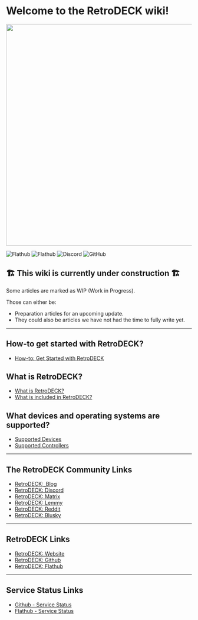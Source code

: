 # Welcome to the RetroDECK wiki!

<img src="wiki_images/logos/rd-esde-logo.svg" width="600">

![Flathub](https://img.shields.io/flathub/downloads/net.retrodeck.retrodeck)
![Flathub](https://img.shields.io/flathub/v/net.retrodeck.retrodeck)
![Discord](https://img.shields.io/discord/951662718102962256?label=discord)
![GitHub](https://img.shields.io/github/license/XargonWan/RetroDECK)


## 🏗️ This wiki is currently under construction 🏗️

Some articles are marked as WIP (Work in Progress).

Those can either be:

- Preparation articles for an upcoming update.
- They could also be articles we have not had the time to fully write yet.


---

## How-to get started with RetroDECK?

- [How-to: Get Started with RetroDECK](wiki_general/retrodeck-start.md)

## What is RetroDECK?

- [What is RetroDECK?](wiki_about/what-is-retrodeck.md)
- [What is included in RetroDECK?](wiki_about/what-is-included.md)

## What devices and operating systems are supported?

- [Supported Devices](wiki_general/supported-devices.md)
- [Supported Controllers](wiki_general/supported-controllers.md)

---

## The RetroDECK Community Links

- [RetroDECK:_Blog](https://retrodeck.readthedocs.io/en/latest/blog/)
- [RetroDECK: Discord](https://discord.gg/WDc5C9YWMx)
- [RetroDECK: Matrix](https://matrix.to/#/#retrodeck:matrix.org)
- [RetroDECK: Lemmy](https://lemmy.zip/c/retrodeck)
- [RetroDECK: Reddit](https://www.reddit.com/r/retrodeck)
- [RetroDECK: Blusky](https://bsky.app/profile/retrodeck.net)

---

## RetroDECK Links

- [RetroDECK: Website](https://retrodeck.net) 
- [RetroDECK: Github](https://github.com/XargonWan/) 
- [RetroDECK: Flathub](https://flathub.org/apps/net.retrodeck.retrodeck)

---

## Service Status Links

- [Github - Service Status](https://www.githubstatus.com/)
- [Flathub - Service Status](https://status.flathub.org/)
